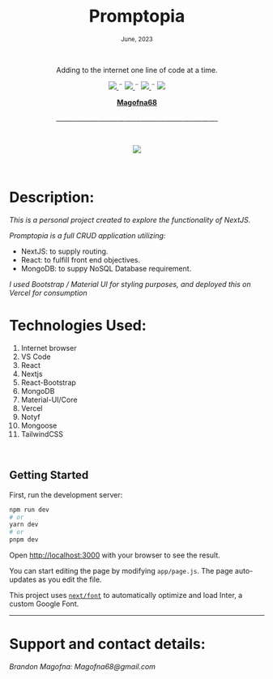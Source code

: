 <h1 align="center">
  <big><b> 
  Promptopia
  </b></big>
</h1>
<p align="center">
  <small>June, 2023</small>
</p>
<br>
<p align="center">Adding to the internet one line of code at a time. </p>
    <p align="center">
        <a href="https://github.com/Magofna68/MessageBoard.Solution/graphs/contributors">
            <img src="https://img.shields.io/github/contributors/Magofna68/capstone.svg?style=plastic">
        </a>
        ¨
        <a href="https://github.com/Magofna68/MessageBoard.Solution/stargazers">
            <img src="https://img.shields.io/github/license/Magofna68/capstone?style=plastic">
        </a>
        ¨
        <a href="https://github.com/Magofna68/eCommerce-front-end">
            <img src="https://img.shields.io/github/last-commit/Magofna68/Promptopia?style=plastic">
        </a>
        ¨
        <a href="https://linkedin.com/in/Magofna68">
            <img src="https://img.shields.io/badge/-LinkedIn-black.svg?style=plastic&logo=linkedin&colorB=2867B2">
        </a>
    </p>
<p align="center">
    <!-- Project Avatar/Logo -->
    <p align="center">
        <a href="https://github.com/Magofna68">
            <strong>Magofna68</strong>
        </a>
    </p>
    <p align="center">
      __________________________________________________
    </p>
    <br>
    <p align="center"><a href="https://github.com/Magofna68">
        <img src="https://avatars.githubusercontent.com/u/80496559?v=4">
    </a></p>
    <br>
    <!-- GitHub Link -->
    <!-- Project Shields -->
</p>

# Description:
_This is a personal project created to explore the functionality of NextJS._

_Promptopia is a full CRUD application utilizing:_
-  NextJS: to supply routing.
- React: to fulfill front end objectives.
- MongoDB: to suppy NoSQL Database requirement.

_I used Bootstrap / Material UI for styling purposes, and deployed this on Vercel for consumption_

# Technologies Used:

1. Internet browser
2. VS Code
3. React
4. Nextjs
5. React-Bootstrap 
6. MongoDB 
7. Material-UI/Core
8. Vercel
9. Notyf
10. Mongoose
11. TailwindCSS
<br>

## Getting Started

First, run the development server:

```bash
npm run dev
# or
yarn dev
# or
pnpm dev
```


Open [http://localhost:3000](http://localhost:3000) with your browser to see the result.

You can start editing the page by modifying `app/page.js`. The page auto-updates as you edit the file.

This project uses [`next/font`](https://nextjs.org/docs/basic-features/font-optimization) to automatically optimize and load Inter, a custom Google Font.

_______________________________________________________________________
# Support and contact details:

_Brandon Magofna: Magofna68@gmail.com_